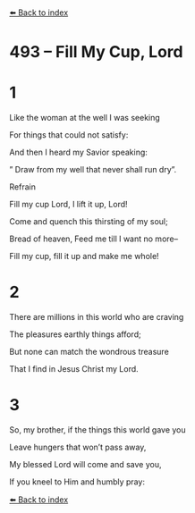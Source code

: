 [⬅️ Back to index](../README.md)

# 493 – Fill My Cup, Lord





# 1

Like the woman at the well I was seeking

For things that could not satisfy:

And then I heard my Savior speaking:

” Draw from my well that never shall run dry”.



Refrain

Fill my cup Lord, I lift it up, Lord!

Come and quench this thirsting of my soul;

Bread of heaven, Feed me till I want no more–

Fill my cup, fill it up and make me whole!



# 2

There are millions in this world who are craving

The pleasures earthly things afford;

But none can match the wondrous treasure

That I find in Jesus Christ my Lord.



# 3

So, my brother, if the things this world gave you

Leave hungers that won’t pass away,

My blessed Lord will come and save you,

If you kneel to Him and humbly pray:

[⬅️ Back to index](../README.md)
